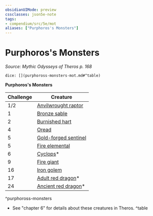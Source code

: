 ```yaml
---
obsidianUIMode: preview
cssclasses: json5e-note
tags:
- compendium/src/5e/mot
aliases: ["Purphoros's Monsters"]
---
```

# Purphoros's Monsters
*Source: Mythic Odysseys of Theros p. 168* 

`dice: [](purphoross-monsters-mot.md#^table)`

**Purphoros's Monsters**

| Challenge | Creature |
|-----------|----------|
| 1/2 | [Anvilwrought raptor](b_anvilwrought-raptor-mot.md) |
| 1 | [Bronze sable](b_bronze-sable-mot.md) |
| 2 | [Burnished hart](b_burnished-hart-mot.md) |
| 4 | [Oread](b_oread-mot.md) |
| 5 | [Gold-forged sentinel](b_gold-forged-sentinel-mot.md) |
| 5 | [Fire elemental](b_fire-elemental.md) |
| 6 | [Cyclops](b_cyclops.md)* |
| 9 | [Fire giant](b_fire-giant.md) |
| 16 | [Iron golem](b_iron-golem.md) |
| 17 | [Adult red dragon](b_adult-red-dragon.md)* |
| 24 | [Ancient red dragon](b_ancient-red-dragon.md)* |
^purphoross-monsters

* See "chapter 6" for details about these creatures in Theros.
^table